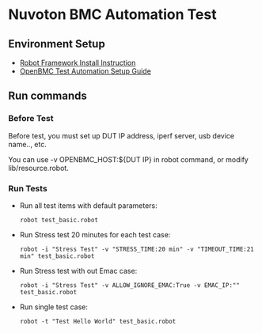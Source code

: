 # Nuvoton BMC Automation Test

## Environment Setup ##
* [Robot Framework Install Instruction](https://github.com/robotframework/robotframework/blob/master/INSTALL.rst)
* [OpenBMC Test Automation Setup Guide](https://github.com/openbmc/openbmc-test-automation#installation-setup-guide)


## Run commands ##
### Before Test ###
Before test, you must set up DUT IP address, iperf server, usb device name.., etc.

You can use -v OPENBMC_HOST:${DUT IP} in robot command, or modify lib/resource.robot.

### Run Tests ###
* Run all test items with default parameters:
    ```
    robot test_basic.robot
    ```

* Run Stress test 20 minutes for each test case:
    ```
    robot -i "Stress Test" -v "STRESS_TIME:20 min" -v "TIMEOUT_TIME:21 min" test_basic.robot
    ```

* Run Stress test with out Emac case:
    ```
    robot -i "Stress Test" -v ALLOW_IGNORE_EMAC:True -v EMAC_IP:"" test_basic.robot
    ```

* Run single test case:
    ```
    robot -t "Test Hello World" test_basic.robot
    ```

